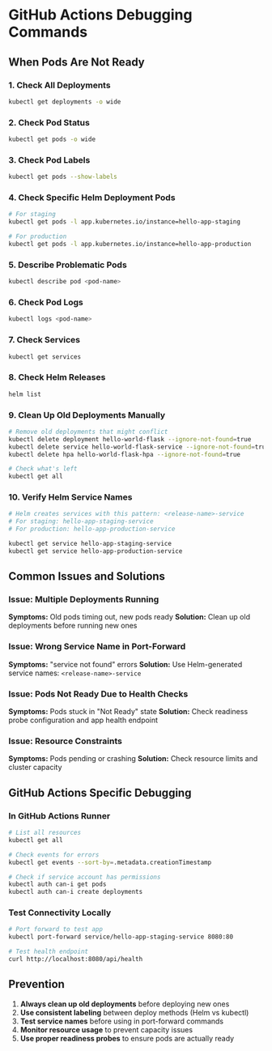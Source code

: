 # GitHub Actions Debugging Commands

## When Pods Are Not Ready

### 1. Check All Deployments
```bash
kubectl get deployments -o wide
```

### 2. Check Pod Status
```bash
kubectl get pods -o wide
```

### 3. Check Pod Labels
```bash
kubectl get pods --show-labels
```

### 4. Check Specific Helm Deployment Pods
```bash
# For staging
kubectl get pods -l app.kubernetes.io/instance=hello-app-staging

# For production  
kubectl get pods -l app.kubernetes.io/instance=hello-app-production
```

### 5. Describe Problematic Pods
```bash
kubectl describe pod <pod-name>
```

### 6. Check Pod Logs
```bash
kubectl logs <pod-name>
```

### 7. Check Services
```bash
kubectl get services
```

### 8. Check Helm Releases
```bash
helm list
```

### 9. Clean Up Old Deployments Manually
```bash
# Remove old deployments that might conflict
kubectl delete deployment hello-world-flask --ignore-not-found=true
kubectl delete service hello-world-flask-service --ignore-not-found=true
kubectl delete hpa hello-world-flask-hpa --ignore-not-found=true

# Check what's left
kubectl get all
```

### 10. Verify Helm Service Names
```bash
# Helm creates services with this pattern: <release-name>-service
# For staging: hello-app-staging-service
# For production: hello-app-production-service

kubectl get service hello-app-staging-service
kubectl get service hello-app-production-service
```

## Common Issues and Solutions

### Issue: Multiple Deployments Running
**Symptoms:** Old pods timing out, new pods ready
**Solution:** Clean up old deployments before running new ones

### Issue: Wrong Service Name in Port-Forward
**Symptoms:** "service not found" errors
**Solution:** Use Helm-generated service names: `<release-name>-service`

### Issue: Pods Not Ready Due to Health Checks
**Symptoms:** Pods stuck in "Not Ready" state
**Solution:** Check readiness probe configuration and app health endpoint

### Issue: Resource Constraints
**Symptoms:** Pods pending or crashing
**Solution:** Check resource limits and cluster capacity

## GitHub Actions Specific Debugging

### In GitHub Actions Runner
```bash
# List all resources
kubectl get all

# Check events for errors
kubectl get events --sort-by=.metadata.creationTimestamp

# Check if service account has permissions
kubectl auth can-i get pods
kubectl auth can-i create deployments
```

### Test Connectivity Locally
```bash
# Port forward to test app
kubectl port-forward service/hello-app-staging-service 8080:80

# Test health endpoint
curl http://localhost:8080/api/health
```

## Prevention

1. **Always clean up old deployments** before deploying new ones
2. **Use consistent labeling** between deploy methods (Helm vs kubectl)
3. **Test service names** before using in port-forward commands
4. **Monitor resource usage** to prevent capacity issues
5. **Use proper readiness probes** to ensure pods are actually ready
